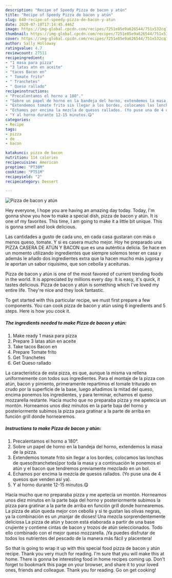 ```yaml
---
description: "Recipe of Speedy Pizza de bacon y atún"
title: "Recipe of Speedy Pizza de bacon y atún"
slug: 640-recipe-of-speedy-pizza-de-bacon-y-atun
date: 2020-07-10T17:14:45.446Z
image: https://img-global.cpcdn.com/recipes/7251e85e9a626544/751x532cq70/pizza-de-bacon-y-atun-foto-principal.jpg
thumbnail: https://img-global.cpcdn.com/recipes/7251e85e9a626544/751x532cq70/pizza-de-bacon-y-atun-foto-principal.jpg
cover: https://img-global.cpcdn.com/recipes/7251e85e9a626544/751x532cq70/pizza-de-bacon-y-atun-foto-principal.jpg
author: Sally Holloway
ratingvalue: 4.7
reviewcount: 27511
recipeingredient:
- "1 masa para pizza"
- "3 latas atn en aceite"
- "tacos Bacon en"
- " Tomate frito"
- " Tranchetes"
- " Queso rallado"
recipeinstructions:
- "Precalentamos el horno a 180°."
- "Sobre un papel de horno en la bandeja del horno, extendemos la masa de la pizza."
- "Extendemos tomate frito sin llegar a los bordes, colocamos las lonchas de queso(tranchetes)por toda la masa y a continuación le ponemos el atún y el bacon que tendremos previamente mezclado en un bol."
- "Echamos por encima la mezcla de quesos rallados. (Yo puse una de 4 quesos que venden así ya)."
- "Y al horno durante 12-15 minutos.😋"
categories:
- Recipe
tags:
- pizza
- de
- bacon

katakunci: pizza de bacon 
nutrition: 114 calories
recipecuisine: American
preptime: "PT38M"
cooktime: "PT51M"
recipeyield: "2"
recipecategory: Dessert

---
```



![Pizza de bacon y atún](https://img-global.cpcdn.com/recipes/7251e85e9a626544/751x532cq70/pizza-de-bacon-y-atun-foto-principal.jpg)

Hey everyone, I hope you are having an amazing day today. Today, I'm gonna show you how to make a special dish, pizza de bacon y atún. It is one of my favorites. This time, I am going to make it a little bit unique. This is gonna smell and look delicious.

Las cantidades a gusto de cada uno, en cada casa gustaran con más o menos queso, tomate. Y si es casera mucho mejor. Hoy he preparado una PIZZA CASERA DE ATÚN Y BACON que es una auténtica delicia. Se hace en un momento utilizando ingredientes que siempre solemos tener en casa y además le añado dos ingredientes extra que la hacen mucho más jugosa y le aportan un sabor riquísimo, que son cebolla y aceitunas.

Pizza de bacon y atún is one of the most favored of current trending foods in the world. It is appreciated by millions every day. It is easy, it's quick, it tastes delicious. Pizza de bacon y atún is something which I've loved my entire life. They're nice and they look fantastic.


To get started with this particular recipe, we must first prepare a few components. You can cook pizza de bacon y atún using 6 ingredients and 5 steps. Here is how you cook it.

<!--inarticleads1-->

##### The ingredients needed to make Pizza de bacon y atún:

1. Make ready 1 masa para pizza
1. Prepare 3 latas atún en aceite
1. Take tacos Bacon en
1. Prepare  Tomate frito
1. Get  Tranchetes
1. Get  Queso rallado


La característica de esta pizza, es que, aunque la misma va rellena uniformemente con todos sus ingredientes. Para el montaje de la pizza con atún, bacon y pimiento, primeramente repartimos el tomate triturado en crudo por la superficie de la base, luego añadimos la mitad del queso, encima ponemos los ingredientes, y para terminar, echamos el queso mozzarella restante. Hacía mucho que no preparaba pizza y me apetecía un montón. Horneamos unos diez minutos en la parte baja del horno y posteriormente subimos la pizza para gratinar a la parte de arriba en función grill donde hornearemos. 

<!--inarticleads2-->

##### Instructions to make Pizza de bacon y atún:

1. Precalentamos el horno a 180°.
1. Sobre un papel de horno en la bandeja del horno, extendemos la masa de la pizza.
1. Extendemos tomate frito sin llegar a los bordes, colocamos las lonchas de queso(tranchetes)por toda la masa y a continuación le ponemos el atún y el bacon que tendremos previamente mezclado en un bol.
1. Echamos por encima la mezcla de quesos rallados. (Yo puse una de 4 quesos que venden así ya).
1. Y al horno durante 12-15 minutos.😋


Hacía mucho que no preparaba pizza y me apetecía un montón. Horneamos unos diez minutos en la parte baja del horno y posteriormente subimos la pizza para gratinar a la parte de arriba en función grill donde hornearemos. La pizza de atún queda mejor con cebolla y si te gustan las olivas negras, ya la combinación es un ¡manjar de dioses! Una mezcla sorprendentemente deliciosa La pizza de atún y bacon está elaborada a partir de una base crujiente y contiene cintas de bacon y trozos de atún seleccionados. Todo ello combinado con el mejor queso mozzarella. ¡Ya puedes disfrutar de todos los nutrientes del pescado de la manera más fácil y placentera! 

So that is going to wrap it up with this special food pizza de bacon y atún recipe. Thank you very much for reading. I'm sure that you will make this at home. There is gonna be interesting food in home recipes coming up. Don't forget to bookmark this page on your browser, and share it to your loved ones, friends and colleague. Thank you for reading. Go on get cooking!
